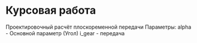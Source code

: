 # Курсовая работа
Проектировочный расчёт плоскоременной передачи 
Параметры:
alpha - Основной параметр (Угол)
i_gear - передача
